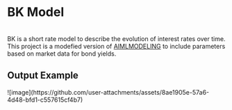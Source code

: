 <h1>BK Model</h1>
<br>
BK is a short rate model to describe the evolution of interest rates over time. 
This project is a modefied version of <a href="https://github.com/AIMLModeling/BlackKarasinski">AIMLMODELING</a> to include parameters based on market data for bond yields.

<br>
<h2>Output Example</h2>
![image](https://github.com/user-attachments/assets/8ae1905e-57a6-4d48-bfd1-c557615cf4b7)





